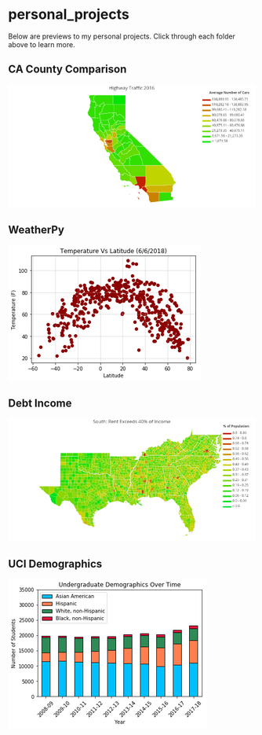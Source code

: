 # personal_projects

Below are previews to my personal projects. Click through each folder above to learn more.

## CA County Comparison
![CA_County_Comparison](./CA_County_Comparison/traffic.png)

## WeatherPy
![WeatherPy](./WeatherPy/output_7_0.png)

## Debt Income
![Debt_Income](./Debt_Income/south.png)

## UCI Demographics
![UCI_Demographics](./UCI_Demographics/output_9_0.png)
